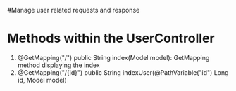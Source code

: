 #Manage user related requests and response

# Methods within the UserController
1.  @GetMapping("/") public String index(Model model):
 GetMapping method displaying the index
2.   @GetMapping("/{id}")  public String indexUser(@PathVariable("id") Long id, Model model)